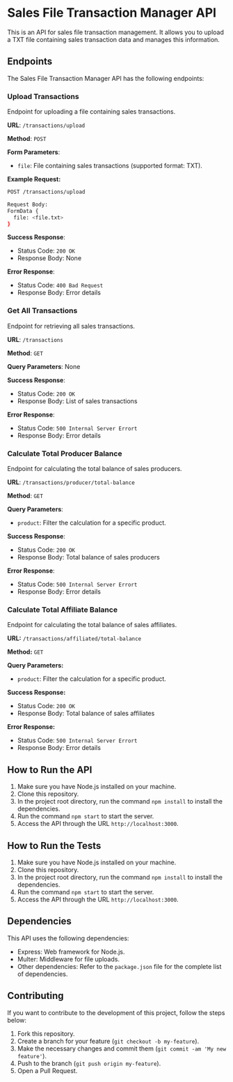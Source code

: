 # Sales File Transaction Manager API

This is an API for sales file transaction management. 
It allows you to upload a TXT file containing sales transaction data and manages this information.

## Endpoints

The Sales File Transaction Manager API has the following endpoints:

### Upload Transactions

Endpoint for uploading a file containing sales transactions.

**URL**: `/transactions/upload`

**Method**: `POST`

**Form Parameters**:
- `file`: File containing sales transactions (supported format: TXT).

**Example Request:**

```bash
POST /transactions/upload

Request Body:
FormData {
  file: <file.txt>
}
```

**Success Response**:
- Status Code: `200 OK`
- Response Body: None

**Error Response**:
- Status Code: `400 Bad Request`
- Response Body: Error details

### Get All Transactions

Endpoint for retrieving all sales transactions.

**URL**: `/transactions`

**Method**: `GET`

**Query Parameters**: None

**Success Response**:
- Status Code: `200 OK`
- Response Body: List of sales transactions

**Error Response**:
- Status Code: `500 Internal Server Errort`
- Response Body: Error details


### Calculate Total Producer Balance

Endpoint for calculating the total balance of sales producers.

**URL**: `/transactions/producer/total-balance`

**Method**: `GET`

**Query Parameters**:

- `product`: Filter the calculation for a specific product.

**Success Response**:
- Status Code: `200 OK`
- Response Body: Total balance of sales producers

**Error Response**:
- Status Code: `500 Internal Server Errort`
- Response Body: Error details


### Calculate Total Affiliate Balance

Endpoint for calculating the total balance of sales affiliates.

**URL:** `/transactions/affiliated/total-balance`

**Method:** `GET`

**Query Parameters:**

- `product`: Filter the calculation for a specific product.

**Success Response:**

- Status Code: `200 OK`
- Response Body: Total balance of sales affiliates

**Error Response:**

- Status Code: `500 Internal Server Errort`
- Response Body: Error details


## How to Run the API

1. Make sure you have Node.js installed on your machine.
2. Clone this repository.
3. In the project root directory, run the command `npm install` to install the dependencies.
4. Run the command `npm start` to start the server.
5. Access the API through the URL `http://localhost:3000`.

## How to Run the Tests

1. Make sure you have Node.js installed on your machine.
2. Clone this repository.
3. In the project root directory, run the command `npm install` to install the dependencies.
4. Run the command `npm start` to start the server.
5. Access the API through the URL `http://localhost:3000`.

## Dependencies

This API uses the following dependencies:

- Express: Web framework for Node.js.
- Multer: Middleware for file uploads.
- Other dependencies: Refer to the `package.json` file for the complete list of dependencies.

## Contributing

If you want to contribute to the development of this project, follow the steps below:

1. Fork this repository.
2. Create a branch for your feature (`git checkout -b my-feature`).
3. Make the necessary changes and commit them (`git commit -am 'My new feature'`).
4. Push to the branch (`git push origin my-feature`).
5. Open a Pull Request.